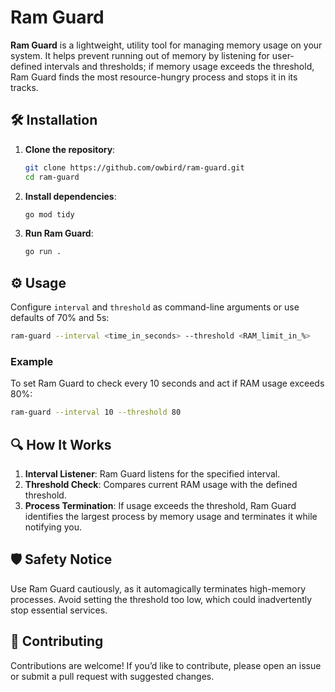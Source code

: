 # Ram Guard

**Ram Guard** is a lightweight, utility tool for managing memory usage on your system. It helps prevent running out of memory by listening for user-defined intervals and thresholds; if memory usage exceeds the threshold, Ram Guard finds the most resource-hungry process and stops it in its tracks.

## 🛠️ Installation

1. **Clone the repository**:
    ```bash
    git clone https://github.com/owbird/ram-guard.git
    cd ram-guard
    ```

2. **Install dependencies**:
    ```bash
    go mod tidy
    ```

3. **Run Ram Guard**:
    ```bash
    go run .
    ```

## ⚙️ Usage

Configure `interval` and `threshold` as command-line arguments or use defaults of 70% and 5s:

```bash
ram-guard --interval <time_in_seconds> --threshold <RAM_limit_in_%>
```

### Example

To set Ram Guard to check every 10 seconds and act if RAM usage exceeds 80%:
```bash
ram-guard --interval 10 --threshold 80
```

## 🔍 How It Works

1. **Interval Listener**: Ram Guard listens for the specified interval.
2. **Threshold Check**: Compares current RAM usage with the defined threshold.
3. **Process Termination**: If usage exceeds the threshold, Ram Guard identifies the largest process by memory usage and terminates it while notifying you.

## 🛡️ Safety Notice

Use Ram Guard cautiously, as it automagically terminates high-memory processes. Avoid setting the threshold too low, which could inadvertently stop essential services.

## 🤝 Contributing

Contributions are welcome! If you’d like to contribute, please open an issue or submit a pull request with suggested changes.
